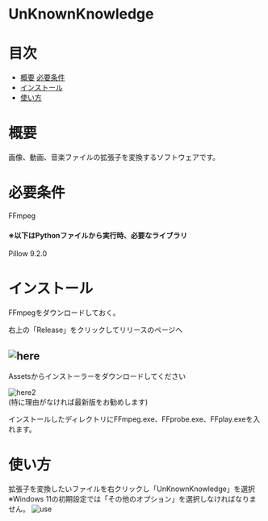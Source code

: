 # UnKnownKnowledge

# 目次
- [概要](#概要)
  [必要条件](#必要条件)
- [インストール](#インストール)
- [使い方](#使い方)

# 概要
画像、動画、音楽ファイルの拡張子を変換するソフトウェアです。

# 必要条件
FFmpeg

#### ※以下はPythonファイルから実行時、必要なライブラリ
Pillow 9.2.0

# インストール
FFmpegをダウンロードしておく。

右上の「Release」をクリックしてリリースのページへ  

![here](https://user-images.githubusercontent.com/100707322/191524519-3b34a749-9c2a-4fbb-9256-7782495d0a17.png)  
---  

Assetsからインストーラーをダウンロードしてください

![here2](https://user-images.githubusercontent.com/100707322/191525307-711a8a85-9cc7-4be7-b503-f8d5818f5427.png)  
(特に理由がなければ最新版をお勧めします)

インストールしたディレクトリにFFmpeg.exe、FFprobe.exe、FFplay.exeを入れます。

# 使い方
拡張子を変換したいファイルを右クリックし「UnKnownKnowledge」を選択  
※Windows 11の初期設定では「その他のオプション」を選択しなければなりません。
![use](https://user-images.githubusercontent.com/100707322/191534238-a1e00ced-b15f-43dd-b390-6661b5c5fd0a.png)
